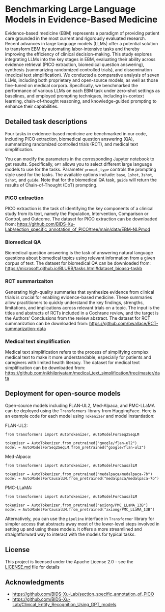 # Benchmarking Large Language Models in Evidence-Based Medicine

Evidence-based medicine (EBM) represents a paradigm of providing patient care grounded in the most current and rigorously evaluated research. Recent advances in large language models (LLMs) offer a potential solution to transform EBM by automating labor-intensive tasks and thereby improving the efficiency of clinical decision-making.
This study explores integrating LLMs into the key stages in EBM, evaluating their ability across evidence retrieval (PICO extraction, biomedical question answering), synthesis (summarizing randomized controlled trials), and dissemination (medical text simplification). We conducted a comparative analysis of seven LLMs, including both proprietary and open-source models, as well as those fine-tuned on medical corpora. Specifically, we benchmarked the performance of various LLMs on each EBM task under zero-shot settings as baselines, and employed prompting techniques, including in-context learning, chain-of-thought reasoning, and knowledge-guided prompting to enhance their capabilities.

## Detailed task descriptions

Four tasks in evidence-based medicine are benchmarked in our code, including PICO extraction, biomedical question answering (QA), summarizing randomized controlled trials (RCT), and medical text simplification. 

You can modify the parameters in the corresponding Jupyter notebook to get results. Specifically, `GPT` allows you to select different large language models to use for the tasks. Parameter `prompt_type` controls the prompting style used for the tasks. The available options include: `base`, `1shot`, `3shot`, `5shot`, and `guide`. Note that for the biomedical QA task, `guide` will return the results of Chain-of-Thought (CoT) prompting.


### PICO extraction

PICO extraction is the task of identifying the key components of a clinical study from its text, namely the Population, Intervention, Comparison or Control, and Outcome. The dataset for PICO extraction can be downloaded from: https://github.com/BIDS-Xu-Lab/section_specific_annotation_of_PICO/tree/main/data/EBM-NLPmod

### Biomedical QA

Biomedical question answering is the task of answering natural language questions about biomedical topics using relevant information from a given corpus of text. The dataset for biomedical QA can be downloaded from: https://microsoft.github.io/BLURB/tasks.html#dataset_bioasq-taskb

### RCT summarizaiton 
Generating high-quality summaries that synthesize evidence from clinical trials is crucial for enabling evidence-based medicine. These summaries allow practitioners to quickly understand the key findings, strengths, limitations, and implications across relevant trials on a topic. The input is the titles and abstracts of RCTs included in a Cochrane review, and the target is the Authors' Conclusions from the review abstract. The dataset for RCT summarization can be downloaded from: https://github.com/bwallace/RCT-summarization-data

### Medical text simplification
Medical text simplification refers to the process of simplifying complex medical text to make it more understandable, especially for patients and caregivers with limited health literacy. The dataset for medical text simplification can be downloaded from: https://github.com/nikhilpriyatam/medical_text_simplification/tree/master/data


## Deployment for open-source models

Open-source models including FLAN-UL2, Med-Alpaca, and PMC-LLaMA can be deployed using the `Transformers` library from HuggingFace. Here is an example code for each model using `Tokenizer` and model instantiation:

FLAN-UL2:
```
from transformers import AutoTokenizer, AutoModelForSeq2SeqLM

tokenizer = AutoTokenizer.from_pretrained("google/flan-ul2")
model = AutoModelForSeq2SeqLM.from_pretrained("google/flan-ul2")
```

Med-Alpaca:
```
from transformers import AutoTokenizer, AutoModelForCausalLM

tokenizer = AutoTokenizer.from_pretrained("medalpaca/medalpaca-7b")
model = AutoModelForCausalLM.from_pretrained("medalpaca/medalpaca-7b")
```

PMC-LLaMA:
```
from transformers import AutoTokenizer, AutoModelForCausalLM

tokenizer = AutoTokenizer.from_pretrained("axiong/PMC_LLaMA_13B")
model = AutoModelForCausalLM.from_pretrained("axiong/PMC_LLaMA_13B")
```

Alternatively, you can use the `pipeline` interface in `Transformer` library for simpler access that abstracts away most of the lower-level steps involved in setting up and using these models. It offers a more streamlined and straightforward way to interact with the models for typical tasks.



## License

This project is licensed under the Apache License 2.0 - see the [LICENSE.md](LICENSE.md) file for details

## Acknowledgments

* https://github.com/BIDS-Xu-Lab/section_specific_annotation_of_PICO
* https://github.com/BIDS-Xu-Lab/Clinical_Entity_Recognition_Using_GPT_models
